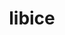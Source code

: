 ---
title: "libice"
layout: cache
categories: [package, develop-2024-01-21]
meta: {"versions": ["1.1.1"], "compilers": ["gcc@=11.1.0", "gcc@=11.3.0", "gcc@=11.4.0", "gcc@=7.3.1", "gcc@=9.4.0"], "oss": ["amzn2", "ubuntu20.04", "ubuntu22.04"], "platforms": ["linux"], "targets": ["aarch64", "neoverse_n1", "neoverse_v1", "ppc64le", "x86_64_v3"], "stacks": ["aws-isc", "aws-isc-aarch64", "data-vis-sdk", "e4s", "e4s-aarch64", "e4s-neoverse_v1", "e4s-power", "e4s-rocm-external", "ml-linux-x86_64-rocm", "root"], "num_specs": 9, "num_specs_by_stack": {"root": 9, "aws-isc-aarch64": 2, "aws-isc": 1, "e4s-neoverse_v1": 1, "e4s-power": 1, "data-vis-sdk": 1, "e4s": 1, "e4s-rocm-external": 1, "e4s-aarch64": 1, "ml-linux-x86_64-rocm": 1}}
spec_details: [{"hash": "kp6f5prfyxzom2agq3elroww5rzeiml4", "compiler": "gcc@=7.3.1", "versions": ["1.1.1"], "os": "amzn2", "platform": "linux", "target": "aarch64", "variants": ["build_system=autotools"], "stacks": ["root", "aws-isc-aarch64"], "size": "-", "tarball": "https://binaries.spack.io/releases/develop-2024-01-21/build_cache/linux-amzn2-aarch64/gcc-7.3.1/libice-1.1.1/linux-amzn2-aarch64-gcc-7.3.1-libice-1.1.1-kp6f5prfyxzom2agq3elroww5rzeiml4.spack"}, {"hash": "z4otwvncxurtxvj6bfefzagjazkpou2v", "compiler": "gcc@=7.3.1", "versions": ["1.1.1"], "os": "amzn2", "platform": "linux", "target": "x86_64_v3", "variants": ["build_system=autotools"], "stacks": ["root", "aws-isc"], "size": "-", "tarball": "https://binaries.spack.io/releases/develop-2024-01-21/build_cache/linux-amzn2-x86_64_v3/gcc-7.3.1/libice-1.1.1/linux-amzn2-x86_64_v3-gcc-7.3.1-libice-1.1.1-z4otwvncxurtxvj6bfefzagjazkpou2v.spack"}, {"hash": "4onan2gjvkgayhhxz3nkcy4lsa4avzzz", "compiler": "gcc@=7.3.1", "versions": ["1.1.1"], "os": "amzn2", "platform": "linux", "target": "neoverse_n1", "variants": ["build_system=autotools"], "stacks": ["root", "aws-isc-aarch64"], "size": "-", "tarball": "https://binaries.spack.io/releases/develop-2024-01-21/build_cache/linux-amzn2-neoverse_n1/gcc-7.3.1/libice-1.1.1/linux-amzn2-neoverse_n1-gcc-7.3.1-libice-1.1.1-4onan2gjvkgayhhxz3nkcy4lsa4avzzz.spack"}, {"hash": "7nbk4s7gvysptx2krxm4nramxzfsss3i", "compiler": "gcc@=11.4.0", "versions": ["1.1.1"], "os": "ubuntu20.04", "platform": "linux", "target": "neoverse_v1", "variants": ["build_system=autotools"], "stacks": ["root", "e4s-neoverse_v1"], "size": "-", "tarball": "https://binaries.spack.io/releases/develop-2024-01-21/build_cache/linux-ubuntu20.04-neoverse_v1/gcc-11.4.0/libice-1.1.1/linux-ubuntu20.04-neoverse_v1-gcc-11.4.0-libice-1.1.1-7nbk4s7gvysptx2krxm4nramxzfsss3i.spack"}, {"hash": "idg3in4l5q43hdyvmsyvypcxhhyf7gqe", "compiler": "gcc@=9.4.0", "versions": ["1.1.1"], "os": "ubuntu20.04", "platform": "linux", "target": "ppc64le", "variants": ["build_system=autotools"], "stacks": ["root", "e4s-power"], "size": "-", "tarball": "https://binaries.spack.io/releases/develop-2024-01-21/build_cache/linux-ubuntu20.04-ppc64le/gcc-9.4.0/libice-1.1.1/linux-ubuntu20.04-ppc64le-gcc-9.4.0-libice-1.1.1-idg3in4l5q43hdyvmsyvypcxhhyf7gqe.spack"}, {"hash": "47p27yojjoslsz4x2f4jzzewdiylygbv", "compiler": "gcc@=11.1.0", "versions": ["1.1.1"], "os": "ubuntu20.04", "platform": "linux", "target": "x86_64_v3", "variants": ["build_system=autotools"], "stacks": ["root", "data-vis-sdk"], "size": "-", "tarball": "https://binaries.spack.io/releases/develop-2024-01-21/build_cache/linux-ubuntu20.04-x86_64_v3/gcc-11.1.0/libice-1.1.1/linux-ubuntu20.04-x86_64_v3-gcc-11.1.0-libice-1.1.1-47p27yojjoslsz4x2f4jzzewdiylygbv.spack"}, {"hash": "we75e6i5gcao32n2o22y4teadxix7kqk", "compiler": "gcc@=11.4.0", "versions": ["1.1.1"], "os": "ubuntu20.04", "platform": "linux", "target": "x86_64_v3", "variants": ["build_system=autotools"], "stacks": ["e4s", "root", "e4s-rocm-external"], "size": "-", "tarball": "https://binaries.spack.io/releases/develop-2024-01-21/build_cache/linux-ubuntu20.04-x86_64_v3/gcc-11.4.0/libice-1.1.1/linux-ubuntu20.04-x86_64_v3-gcc-11.4.0-libice-1.1.1-we75e6i5gcao32n2o22y4teadxix7kqk.spack"}, {"hash": "qqivw67tlo7p5nwcaonzt3bmse36uhgu", "compiler": "gcc@=11.4.0", "versions": ["1.1.1"], "os": "ubuntu22.04", "platform": "linux", "target": "aarch64", "variants": ["build_system=autotools"], "stacks": ["root", "e4s-aarch64"], "size": "-", "tarball": "https://binaries.spack.io/releases/develop-2024-01-21/build_cache/linux-ubuntu22.04-aarch64/gcc-11.4.0/libice-1.1.1/linux-ubuntu22.04-aarch64-gcc-11.4.0-libice-1.1.1-qqivw67tlo7p5nwcaonzt3bmse36uhgu.spack"}, {"hash": "w4ffen7ezsak4qjiel5fegnr2n7sxice", "compiler": "gcc@=11.3.0", "versions": ["1.1.1"], "os": "ubuntu22.04", "platform": "linux", "target": "x86_64_v3", "variants": ["build_system=autotools"], "stacks": ["root", "ml-linux-x86_64-rocm"], "size": "-", "tarball": "https://binaries.spack.io/releases/develop-2024-01-21/build_cache/linux-ubuntu22.04-x86_64_v3/gcc-11.3.0/libice-1.1.1/linux-ubuntu22.04-x86_64_v3-gcc-11.3.0-libice-1.1.1-w4ffen7ezsak4qjiel5fegnr2n7sxice.spack"}]
---